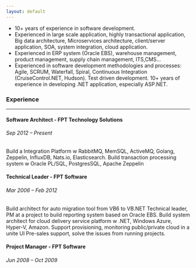 ```yaml
---
layout: default
---
```


- 10+ years of experience in software development. 
- Experienced in large scale application, highly transactional application, Big data architecture, Microservices architecture, client/server application, SOA, system integration, cloud application.
- Experienced in ERP system (Oracle EBS), warehouse management, product management, supply chain management, ITS,CMS...
- Experienced in software development methodologies and processes: Agile, SCRUM, Waterfall, Spiral, Continuous Integration (CruiseControl.NET, Hudson). Test driven development. 10+ years of experience in developing .NET application, especially ASP.NET.

### **Experience**
----------
#### **Software Architect - FPT Technology Solutions**
###### *Sep 2012 – Present*

Build a Integration Platform w RabbitMQ, MemSQL, ActiveMQ, Golang, Zeppelin, InfluxDB, Nats.io, Elasticsearch.
Build transaction processing system w Oracle PL/SQL, PostgresSQL, Apache Zeppelin

#### **Technical Leader - FPT Software**
###### *Mar 2006 – Feb 2012*

Build architect for auto migration tool from VB6 to VB.NET
Technical leader, PM at a project to build reporting system based on Oracle EBS.
Build system architect for cloud delivery service platform w .NET, Windows Azure, Hyper-V, Amazon. Support provisioning, monitoring public/private cloud in a unite UI
Pre-sales support, solve the issues from running projects.

#### **Project Manager - FPT Software**
###### *Jun 2008 – Oct 2009*
